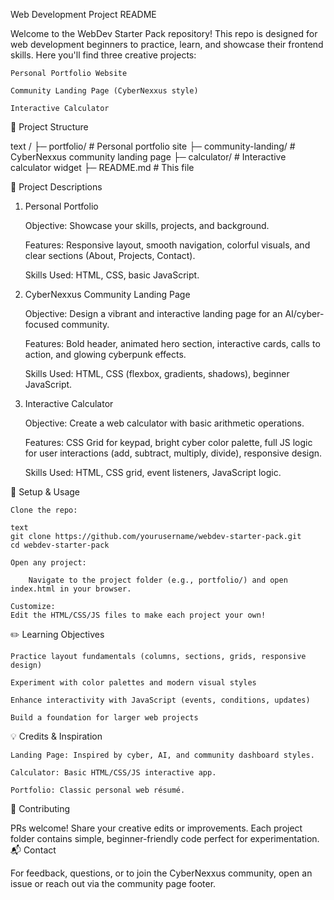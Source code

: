 Web Development Project README

Welcome to the WebDev Starter Pack repository! This repo is designed for web development beginners to practice, learn, and showcase their frontend skills. Here you'll find three creative projects:

    Personal Portfolio Website

    Community Landing Page (CyberNexxus style)

    Interactive Calculator

📁 Project Structure

text
/
├─ portfolio/            # Personal portfolio site
├─ community-landing/    # CyberNexxus community landing page
├─ calculator/           # Interactive calculator widget
├─ README.md             # This file

🌟 Project Descriptions
1. Personal Portfolio

    Objective: Showcase your skills, projects, and background.

    Features: Responsive layout, smooth navigation, colorful visuals, and clear sections (About, Projects, Contact).

    Skills Used: HTML, CSS, basic JavaScript.

2. CyberNexxus Community Landing Page

    Objective: Design a vibrant and interactive landing page for an AI/cyber-focused community.

    Features: Bold header, animated hero section, interactive cards, calls to action, and glowing cyberpunk effects.

    Skills Used: HTML, CSS (flexbox, gradients, shadows), beginner JavaScript.

3. Interactive Calculator

    Objective: Create a web calculator with basic arithmetic operations.

    Features: CSS Grid for keypad, bright cyber color palette, full JS logic for user interactions (add, subtract, multiply, divide), responsive design.

    Skills Used: HTML, CSS grid, event listeners, JavaScript logic.

🚀 Setup & Usage

    Clone the repo:

    text
    git clone https://github.com/yourusername/webdev-starter-pack.git
    cd webdev-starter-pack

    Open any project:

        Navigate to the project folder (e.g., portfolio/) and open index.html in your browser.

    Customize:
    Edit the HTML/CSS/JS files to make each project your own!

✏️ Learning Objectives

    Practice layout fundamentals (columns, sections, grids, responsive design)

    Experiment with color palettes and modern visual styles

    Enhance interactivity with JavaScript (events, conditions, updates)

    Build a foundation for larger web projects

💡 Credits & Inspiration

    Landing Page: Inspired by cyber, AI, and community dashboard styles.

    Calculator: Basic HTML/CSS/JS interactive app.

    Portfolio: Classic personal web résumé.

📝 Contributing

PRs welcome! Share your creative edits or improvements. Each project folder contains simple, beginner-friendly code perfect for experimentation.
📬 Contact

For feedback, questions, or to join the CyberNexxus community, open an issue or reach out via the community page footer.
